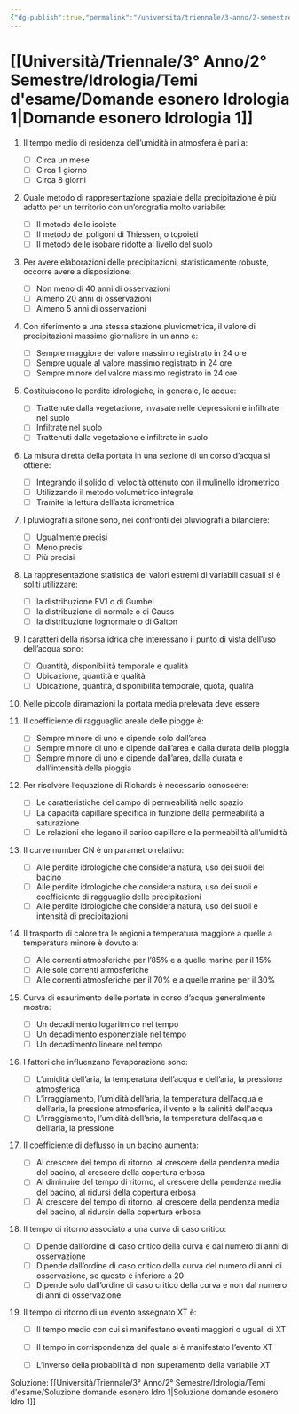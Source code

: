 ```yaml
---
{"dg-publish":true,"permalink":"/universita/triennale/3-anno/2-semestre/idrologia/temi-d-esame/domande-esonero-idrologia-1/","tags":["#UNI/Idro","UNI"]}
---
```



# [[Università/Triennale/3° Anno/2° Semestre/Idrologia/Temi d'esame/Domande esonero Idrologia 1\|Domande esonero Idrologia 1]]

1. Il tempo medio di residenza dell’umidità in atmosfera è pari a:
	- [ ] Circa un mese
	- [ ] Circa 1 giorno
	- [ ] Circa 8 giorni

2. Quale metodo di rappresentazione spaziale della precipitazione è più adatto per un territorio con un’orografia molto variabile:
	- [ ] Il metodo delle isoiete
	- [ ] Il metodo dei poligoni di Thiessen, o topoieti
	- [ ] Il metodo delle isobare ridotte al livello del suolo

3. Per avere elaborazioni delle precipitazioni, statisticamente robuste, occorre avere a disposizione:
    - [ ] Non meno di 40 anni di osservazioni
    - [ ] Almeno 20 anni di osservazioni
    - [ ] Almeno 5 anni di osservazioni

4. Con riferimento a una stessa stazione pluviometrica, il valore di precipitazioni massimo giornaliere in un anno è:
    - [ ] Sempre maggiore del valore massimo registrato in 24 ore
    - [ ] Sempre uguale al valore massimo registrato in 24 ore
    - [ ] Sempre minore del valore massimo registrato in 24 ore

5. Costituiscono le perdite idrologiche, in generale, le acque:
    - [ ] Trattenute dalla vegetazione, invasate nelle depressioni e infiltrate nel suolo
    - [ ] Infiltrate nel suolo
    - [ ] Trattenuti dalla vegetazione e infiltrate in suolo
  
6. La misura diretta della portata in una sezione di un corso d’acqua si ottiene:
    - [ ] Integrando il solido di velocità ottenuto con il mulinello idrometrico
    - [ ] Utilizzando il metodo volumetrico integrale
    - [ ] Tramite la lettura dell’asta idrometrica

7. I pluviografi a sifone sono, nei confronti dei pluviografi a bilanciere:
    - [ ] Ugualmente precisi
    - [ ] Meno precisi
    - [ ] Più precisi

8. La rappresentazione statistica dei valori estremi di variabili casuali si è soliti utilizzare:
    - [ ] la distribuzione EV1 o di Gumbel
    - [ ] la distribuzione di normale o di Gauss
    - [ ] la distribuzione lognormale o di Galton

9. I caratteri della risorsa idrica che interessano il punto di vista dell’uso dell’acqua sono:
    - [ ] Quantità, disponibilità temporale e qualità
    - [ ] Ubicazione, quantità e qualità
    - [ ] Ubicazione, quantità, disponibilità temporale, quota, qualità

10. Nelle piccole diramazioni la portata media prelevata deve essere

11. Il coefficiente di ragguaglio areale delle piogge è:
    - [ ] Sempre minore di uno e dipende solo dall’area
    - [ ] Sempre minore di uno e dipende dall’area e dalla durata della pioggia        
    - [ ] Sempre minore di uno e dipende dall’area, dalla durata e dall’intensità della pioggia

12. Per risolvere l’equazione di Richards è necessario conoscere:
    - [ ] Le caratteristiche del campo di permeabilità nello spazio
    - [ ] La capacità capillare specifica in funzione della permeabilità a saturazione
    - [ ] Le relazioni che legano il carico capillare e la permeabilità all’umidità

13. Il curve number CN è un parametro relativo:
	- [ ] Alle perdite idrologiche che considera natura, uso dei suoli del bacino
    - [ ] Alle perdite idrologiche che considera natura, uso dei suoli e coefficiente di ragguaglio delle precipitazioni
    - [ ] Alle perdite idrologiche che considera natura, uso dei suoli e intensità di precipitazioni

14. Il trasporto di calore tra le regioni a temperatura maggiore a quelle a temperatura minore è dovuto a:
	- [ ] Alle correnti atmosferiche per l’85% e a quelle marine per il 15%
	- [ ] Alle sole correnti atmosferiche
	- [ ] Alle correnti atmosferiche per il 70% e a quelle marine per il 30%

15. Curva di esaurimento delle portate in corso d’acqua generalmente mostra:
	- [ ] Un decadimento logaritmico nel tempo
	- [ ] Un decadimento esponenziale nel tempo
	- [ ] Un decadimento lineare nel tempo

16. I fattori che influenzano l’evaporazione sono:
	- [ ] L’umidità dell’aria, la temperatura dell’acqua e dell’aria, la pressione atmosferica
	- [ ] L’irraggiamento, l’umidità dell’aria, la temperatura dell’acqua e dell’aria, la pressione atmosferica, il vento e la salinità dell'acqua
	- [ ] L’irraggiamento, l’umidità dell’aria, la temperatura dell’acqua e dell’aria, la pressione

17. Il coefficiente di deflusso in un bacino aumenta:
	- [ ] Al crescere del tempo di ritorno, al crescere della pendenza media del bacino, al crescere della copertura erbosa
	- [ ] Al diminuire del tempo di ritorno, al crescere della pendenza media del bacino, al ridursi della copertura erbosa
	- [ ] Al crescere del tempo di ritorno, al crescere della pendenza media del bacino, al ridursin della copertura erbosa

18. Il tempo di ritorno associato a una curva di caso critico:
	- [ ] Dipende dall’ordine di caso critico della curva e dal numero di anni di osservazione
	- [ ] Dipende dall’ordine di caso critico della curva del numero di anni di osservazione, se questo è inferiore a 20
	- [ ] Dipende solo dall’ordine di caso critico della curva e non dal numero di anni di osservazione

19. Il tempo di ritorno di un evento assegnato XT è:
    - [ ] Il tempo medio con cui si manifestano eventi maggiori o uguali di XT        
    - [ ] Il tempo in corrispondenza del quale si è manifestato l’evento XT
    - [ ] L’inverso della probabilità di non superamento della variabile XT


Soluzione: [[Università/Triennale/3° Anno/2° Semestre/Idrologia/Temi d'esame/Soluzione domande esonero Idro 1\|Soluzione domande esonero Idro 1]]


